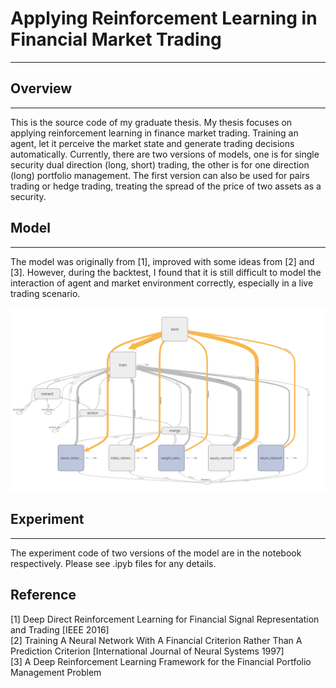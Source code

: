 # Applying Reinforcement Learning in Financial Market Trading

--- 
## Overview      

---   
 
 This is the source code of my graduate thesis.
 My thesis focuses on applying reinforcement learning in finance market trading. 
 Training an agent, let it perceive the market state and generate trading decisions automatically.
 Currently, there are two versions of models, one is for single security dual direction (long, short) trading,
 the other is for one direction (long) portfolio management. The first version can also be used for pairs trading or hedge trading,
 treating the spread of the price of two assets as a security.  
 



## Model  

---   
  The model was originally from [1], improved with some ideas from [2] and [3]. However, during the backtest, 
  I found that it is still difficult to model the interaction of agent and market environment correctly, especially in a live trading scenario.   
  
  ![network.png](resources/network.png)
  

## Experiment

---  

The experiment code of two versions of the model are in the notebook respectively. Please see .ipyb files for any details. 

## Reference

[1] Deep Direct Reinforcement Learning for Financial Signal Representation and Trading [IEEE 2016]  
[2] Training A Neural Network With A Financial Criterion Rather Than A Prediction Criterion [International Journal of Neural Systems 1997]  
[3] A Deep Reinforcement Learning Framework for the Financial Portfolio Management Problem 